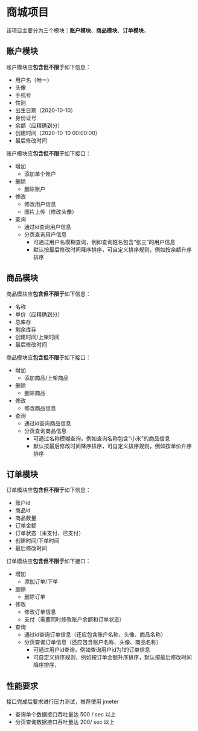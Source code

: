 # 商城项目

该项目主要分为三个模块：**账户模块**、**商品模块**、**订单模块**。

## 账户模块

账户模块应**包含但不限于**如下信息：

- 用户名（唯一）
- 头像
- 手机号
- 性别
- 出生日期（2020-10-10）
- 身份证号
- 余额（应精确到分）
- 创建时间（2020-10-10 00:00:00）
- 最后修改时间

账户模块应**包含但不限于**如下接口：

- 增加
  - 添加单个账户
- 删除
  - 删除账户
- 修改
  - 修改用户信息
  - 图片上传（修改头像）
- 查询
  - 通过id查询用户信息
  - 分页查询用户信息
    - 可通过用户名模糊查询，例如查询姓名包含“张三”的用户信息
    - 默认按最后修改时间降序排序，可自定义排序规则，例如按余额升序排序

## 商品模块

商品模块应**包含但不限于**如下信息：

- 名称
- 单价（应精确到分）
- 总库存
- 剩余库存
- 创建时间/上架时间
- 最后修改时间

商品模块应**包含但不限于**如下接口：

- 增加
  - 添加商品/上架商品
- 删除
  - 删除商品
- 修改
  - 修改商品信息
- 查询
  - 通过id查询商品信息
  - 分页查询商品信息
    - 可通过名称模糊查询，例如查询名称包含“小米”的商品信息
    - 默认按最后修改时间降序排序，可自定义排序规则，例如按单价升序排序

## 订单模块

订单模块应**包含但不限于**如下信息：

- 账户id
- 商品id
- 商品数量
- 订单金额
- 订单状态（未支付、已支付）
- 创建时间/下单时间
- 最后修改时间

订单模块应**包含但不限于**如下接口：

- 增加
  - 添加订单/下单
- 删除
  - 删除订单
- 修改
  - 修改订单信息
  - 支付（需要同时修改账户余额和订单状态）
- 查询
  - 通过id查询订单信息（还应包含账户名称、头像、商品名称）
  - 分页查询订单信息（还应包含账户名称、头像、商品名称）
    - 可通过用户id查询，例如查询用户id为1的订单信息
    - 可自定义排序规则，例如按订单金额升序排序，默认按最后修改时间降序排序，

## 性能要求

接口完成后要求进行压力测试，推荐使用 jmeter

- 查询单个数据接口吞吐量达 500 / sec 以上
- 分页查询数据接口吞吐量达 200/ sec 以上



